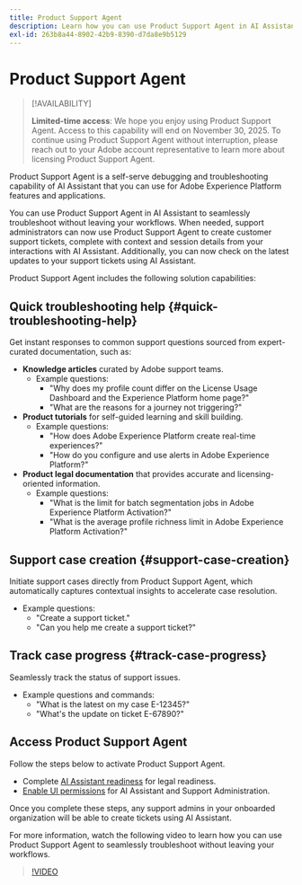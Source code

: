 ```yaml
---
title: Product Support Agent
description: Learn how you can use Product Support Agent in AI Assistant to streamline troubleshooting and the customer support ticket filing process.
exl-id: 263b8a44-8902-42b9-8390-d7da8e9b5129
---
```

# Product Support Agent

>[!AVAILABILITY]
>
>**Limited-time access**: We hope you enjoy using Product Support Agent. Access to this capability will end on November 30, 2025. To continue using Product Support Agent without interruption, please reach out to your Adobe account representative to learn more about licensing Product Support Agent.

Product Support Agent is a self-serve debugging and troubleshooting capability of AI Assistant that you can use for Adobe Experience Platform features and applications.

You can use Product Support Agent in AI Assistant to seamlessly troubleshoot without leaving your workflows. When needed, support administrators can now use Product Support Agent to create customer support tickets, complete with context and session details from your interactions with AI Assistant. Additionally, you can now check on the latest updates to your support tickets using AI Assistant.

Product Support Agent includes the following solution capabilities:

## Quick troubleshooting help {#quick-troubleshooting-help}

Get instant responses to common support questions sourced from expert-curated documentation, such as:

* **Knowledge articles** curated by Adobe support teams.
  * Example questions:
    * "Why does my profile count differ on the License Usage Dashboard and the Experience Platform home page?"
    * "What are the reasons for a journey not triggering?"
* **Product tutorials** for self-guided learning and skill building.
  * Example questions:
    * "How does Adobe Experience Platform create real-time experiences?"
    * "How do you configure and use alerts in Adobe Experience Platform?"
* **Product legal documentation** that provides accurate and licensing-oriented information.
  * Example questions:
    * "What is the limit for batch segmentation jobs in Adobe Experience Platform Activation?"
    * "What is the average profile richness limit in Adobe Experience Platform Activation?"

## Support case creation {#support-case-creation}

Initiate support cases directly from Product Support Agent, which automatically captures contextual insights to accelerate case resolution.

* Example questions:
  * "Create a support ticket."
  * "Can you help me create a support ticket?"

## Track case progress {#track-case-progress}

Seamlessly track the status of support issues.

* Example questions and commands:
  * "What is the latest on my case E-12345?"
  * "What's the update on ticket E-67890?"

## Access Product Support Agent

Follow the steps below to activate Product Support Agent.
* Complete [AI Assistant readiness](https://fieldreadiness-adobe.highspot.com/items/665f831c9f831b011aeda057#1) for legal readiness.
* [Enable UI permissions](../access.md) for AI Assistant and Support Administration.

Once you complete these steps, any support admins in your onboarded organization will be able to create tickets using AI Assistant.

For more information, watch the following video to learn how you can use Product Support Agent to seamlessly troubleshoot without leaving your workflows.

>[!VIDEO](https://video.tv.adobe.com/v/3443183?learn=on)

